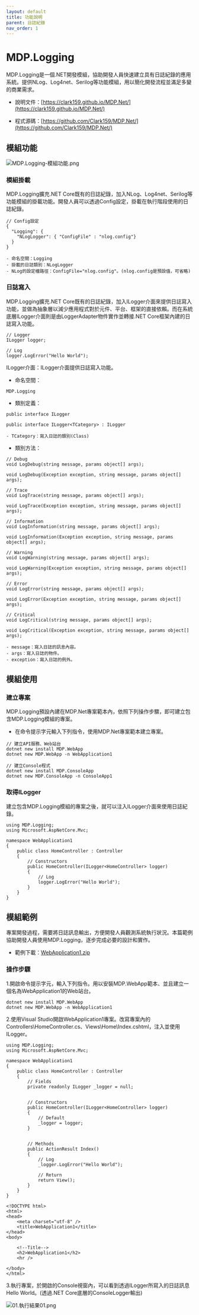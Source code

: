 ```yaml
---
layout: default
title: 功能說明
parent: 日誌紀錄
nav_order: 1
---
```


# MDP.Logging

MDP.Logging是一個.NET開發模組，協助開發人員快速建立具有日誌紀錄的應用系統。提供NLog、Log4net、Serilog等功能模組，用以簡化開發流程並滿足多變的商業需求。

- 說明文件：[https://clark159.github.io/MDP.Net/](https://clark159.github.io/MDP.Net/)

- 程式源碼：[https://github.com/Clark159/MDP.Net/](https://github.com/Clark159/MDP.Net/)


## 模組功能

![MDP.Logging-模組功能.png](https://clark159.github.io/MDP.Net/日誌紀錄/功能說明/MDP.Logging-模組功能.png)

### 模組掛載

MDP.Logging擴充.NET Core既有的日誌紀錄，加入NLog、Log4net、Serilog等功能模組的掛載功能。開發人員可以透過Config設定，掛載在執行階段使用的日誌紀錄。

```
// Config設定
{
  "Logging": {
    "NLogLogger": { "ConfigFile" : "nlog.config"}
  }
}

- 命名空間：Logging
- 掛載的日誌類別：NLogLogger
- NLog的設定檔路徑：ConfigFile="nlog.config"。(nlog.config是預設值，可省略)
```

### 日誌寫入

MDP.Logging擴充.NET Core既有的日誌紀錄，加入ILogger介面來提供日誌寫入功能，並做為抽象層以減少應用程式對於元件、平台、框架的直接依賴。而在系統底層ILogger介面則是由LoggerAdapter物件實作並轉接.NET Core框架內建的日誌寫入功能。

```
// Logger
ILogger logger;

// Log
logger.LogError("Hello World");  
```
   
ILogger介面：ILogger介面提供日誌寫入功能。

- 命名空間：

```
MDP.Logging
```

- 類別定義：

```
public interface ILogger

public interface ILogger<TCategory> : ILogger

- TCategory：寫入日誌的類別(Class)
```

- 類別方法：

```
// Debug
void LogDebug(string message, params object[] args);

void LogDebug(Exception exception, string message, params object[] args);

// Trace
void LogTrace(string message, params object[] args);

void LogTrace(Exception exception, string message, params object[] args);

// Information
void LogInformation(string message, params object[] args);

void LogInformation(Exception exception, string message, params object[] args);

// Warning
void LogWarning(string message, params object[] args);

void LogWarning(Exception exception, string message, params object[] args);

// Error
void LogError(string message, params object[] args);

void LogError(Exception exception, string message, params object[] args);

// Critical
void LogCritical(string message, params object[] args);

void LogCritical(Exception exception, string message, params object[] args);

- message：寫入日誌的訊息內容。
- args：寫入日誌的物件。
- exception：寫入日誌的例外。
```


## 模組使用

### 建立專案

MDP.Logging預設內建在MDP.Net專案範本內，依照下列操作步驟，即可建立包含MDP.Logging模組的專案。

- 在命令提示字元輸入下列指令，使用MDP.Net專案範本建立專案。
 
```
// 建立API服務、Web站台
dotnet new install MDP.WebApp
dotnet new MDP.WebApp -n WebApplication1

// 建立Console程式
dotnet new install MDP.ConsoleApp
dotnet new MDP.ConsoleApp -n ConsoleApp1
```

### 取得ILogger

建立包含MDP.Logging模組的專案之後，就可以注入ILogger介面來使用日誌紀錄。

```
using MDP.Logging;
using Microsoft.AspNetCore.Mvc;

namespace WebApplication1
{
    public class HomeController : Controller
    {
        // Constructors
        public HomeController(ILogger<HomeController> logger)
        {
            // Log
            logger.LogError("Hello World");
        }
    }
}
```


## 模組範例

專案開發過程，需要將日誌訊息輸出，方便開發人員觀測系統執行狀況。本篇範例協助開發人員使用MDP.Logging，逐步完成必要的設計和實作。

- 範例下載：[WebApplication1.zip](https://clark159.github.io/MDP.Net/日誌紀錄/功能說明/WebApplication1.zip)

### 操作步驟

1.開啟命令提示字元，輸入下列指令。用以安裝MDP.WebApp範本、並且建立一個名為WebApplication1的Web站台。

```
dotnet new install MDP.WebApp
dotnet new MDP.WebApp -n WebApplication1
```

2.使用Visual Studio開啟WebApplication1專案。改寫專案內的Controllers\HomeController.cs、Views\Home\Index.cshtml，注入並使用ILogger。

```
using MDP.Logging;
using Microsoft.AspNetCore.Mvc;

namespace WebApplication1
{
    public class HomeController : Controller
    {
        // Fields
        private readonly ILogger _logger = null;


        // Constructors
        public HomeController(ILogger<HomeController> logger)
        {
            // Default
            _logger = logger;
        }


        // Methods
        public ActionResult Index()
        {
            // Log
            _logger.LogError("Hello World");

            // Return
            return View();
        }
    }
}
```

```
<!DOCTYPE html>
<html>
<head>
    <meta charset="utf-8" />
    <title>WebApplication1</title>
</head>
<body>

    <!--Title-->
    <h2>WebApplication1</h2>
    <hr />

</body>
</html>
```

3.執行專案，於開啟的Console視窗內，可以看到透過ILogger所寫入的日誌訊息 Hello World。(透過.NET Core底層的ConsoleLogger輸出)

![01.執行結果01.png](https://clark159.github.io/MDP.Net/日誌紀錄/功能說明/01.執行結果01.png)
